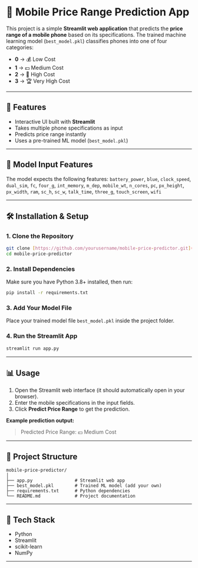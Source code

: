 # 📱 Mobile Price Range Prediction App

This project is a simple **Streamlit web application** that predicts the **price range of a mobile phone** based on its specifications.
The trained machine learning model (`best_model.pkl`) classifies phones into one of four categories:
- **0** → 💰 Low Cost
- **1** → 💵 Medium Cost
- **2** → 💎 High Cost
- **3** → 🏆 Very High Cost

---

## 🚀 Features
- Interactive UI built with **Streamlit**
- Takes multiple phone specifications as input
- Predicts price range instantly
- Uses a pre-trained ML model (`best_model.pkl`)

---

## 🧠 Model Input Features
The model expects the following features:
`battery_power`, `blue`, `clock_speed`, `dual_sim`, `fc`, `four_g`, `int_memory`, `m_dep`, `mobile_wt`, `n_cores`, `pc`, `px_height`, `px_width`, `ram`, `sc_h`, `sc_w`, `talk_time`, `three_g`, `touch_screen`, `wifi`

---

## 🛠️ Installation & Setup

### 1. Clone the Repository
```bash
git clone [https://github.com/yourusername/mobile-price-predictor.git](https://github.com/yourusername/mobile-price-predictor.git)
cd mobile-price-predictor
````

### 2\. Install Dependencies

Make sure you have Python 3.8+ installed, then run:

```bash
pip install -r requirements.txt
```

### 3\. Add Your Model File

Place your trained model file `best_model.pkl` inside the project folder.

### 4\. Run the Streamlit App

```bash
streamlit run app.py
```

-----

## 📊 Usage

1.  Open the Streamlit web interface (it should automatically open in your browser).
2.  Enter the mobile specifications in the input fields.
3.  Click **Predict Price Range** to get the prediction.

**Example prediction output:**

> Predicted Price Range: 💵 Medium Cost

-----

## 🧩 Project Structure

```
mobile-price-predictor/
│
├── app.py                # Streamlit web app
├── best_model.pkl        # Trained ML model (add your own)
├── requirements.txt      # Python dependencies
└── README.md             # Project documentation
```

-----

## 🧰 Tech Stack

  - Python
  - Streamlit
  - scikit-learn
  - NumPy

----
